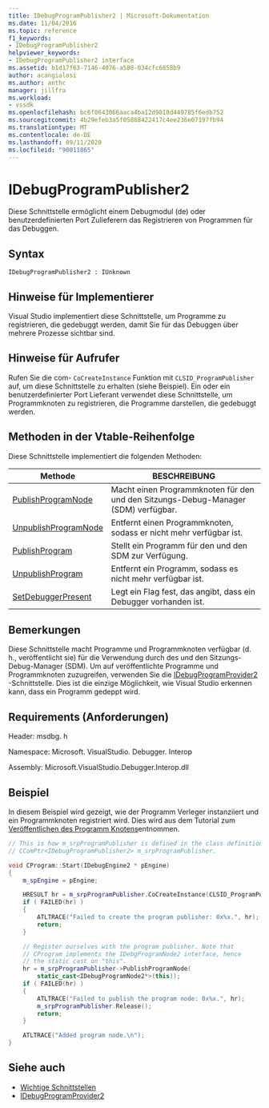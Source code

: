 ```yaml
---
title: IDebugProgramPublisher2 | Microsoft-Dokumentation
ms.date: 11/04/2016
ms.topic: reference
f1_keywords:
- IDebugProgramPublisher2
helpviewer_keywords:
- IDebugProgramPublisher2 interface
ms.assetid: b1d17f63-7146-4076-a588-034cfc6858b9
author: acangialosi
ms.author: anthc
manager: jillfra
ms.workload:
- vssdk
ms.openlocfilehash: bc6f0643066aaca4ba12d9818d449785f6edb752
ms.sourcegitcommit: 4b29efeb3a5f05888422417c4ee236e07197fb94
ms.translationtype: MT
ms.contentlocale: de-DE
ms.lasthandoff: 09/11/2020
ms.locfileid: "90011865"
---
```

# <a name="idebugprogrampublisher2"></a>IDebugProgramPublisher2
Diese Schnittstelle ermöglicht einem Debugmodul (de) oder benutzerdefinierten Port Zulieferern das Registrieren von Programmen für das Debuggen.

## <a name="syntax"></a>Syntax

```
IDebugProgramPublisher2 : IUnknown
```

## <a name="notes-for-implementers"></a>Hinweise für Implementierer
Visual Studio implementiert diese Schnittstelle, um Programme zu registrieren, die gedebuggt werden, damit Sie für das Debuggen über mehrere Prozesse sichtbar sind.

## <a name="notes-for-callers"></a>Hinweise für Aufrufer
Rufen Sie die com- `CoCreateInstance` Funktion mit `CLSID_ProgramPublisher` auf, um diese Schnittstelle zu erhalten (siehe Beispiel). Ein oder ein benutzerdefinierter Port Lieferant verwendet diese Schnittstelle, um Programmknoten zu registrieren, die Programme darstellen, die gedebuggt werden.

## <a name="methods-in-vtable-order"></a>Methoden in der Vtable-Reihenfolge
Diese Schnittstelle implementiert die folgenden Methoden:

|Methode|BESCHREIBUNG|
|------------|-----------------|
|[PublishProgramNode](../../../extensibility/debugger/reference/idebugprogrampublisher2-publishprogramnode.md)|Macht einen Programmknoten für den und den Sitzungs-Debug-Manager (SDM) verfügbar.|
|[UnpublishProgramNode](../../../extensibility/debugger/reference/idebugprogrampublisher2-unpublishprogramnode.md)|Entfernt einen Programmknoten, sodass er nicht mehr verfügbar ist.|
|[PublishProgram](../../../extensibility/debugger/reference/idebugprogrampublisher2-publishprogram.md)|Stellt ein Programm für den und den SDM zur Verfügung.|
|[UnpublishProgram](../../../extensibility/debugger/reference/idebugprogrampublisher2-unpublishprogram.md)|Entfernt ein Programm, sodass es nicht mehr verfügbar ist.|
|[SetDebuggerPresent](../../../extensibility/debugger/reference/idebugprogrampublisher2-setdebuggerpresent.md)|Legt ein Flag fest, das angibt, dass ein Debugger vorhanden ist.|

## <a name="remarks"></a>Bemerkungen
Diese Schnittstelle macht Programme und Programmknoten verfügbar (d. h., veröffentlicht sie) für die Verwendung durch des und den Sitzungs-Debug-Manager (SDM). Um auf veröffentlichte Programme und Programmknoten zuzugreifen, verwenden Sie die [IDebugProgramProvider2](../../../extensibility/debugger/reference/idebugprogramprovider2.md) -Schnittstelle. Dies ist die einzige Möglichkeit, wie Visual Studio erkennen kann, dass ein Programm gedeppt wird.

## <a name="requirements"></a>Requirements (Anforderungen)
Header: msdbg. h

Namespace: Microsoft. VisualStudio. Debugger. Interop

Assembly: Microsoft.VisualStudio.Debugger.Interop.dll

## <a name="example"></a>Beispiel
In diesem Beispiel wird gezeigt, wie der Programm Verleger instanziiert und ein Programmknoten registriert wird. Dies wird aus dem Tutorial zum [Veröffentlichen des Programm Knotens](/previous-versions/bb161795(v=vs.90))entnommen.

```cpp
// This is how m_srpProgramPublisher is defined in the class definition:
// CComPtr<IDebugProgramPublisher2> m_srpProgramPublisher.

void CProgram::Start(IDebugEngine2 * pEngine)
{
    m_spEngine = pEngine;

    HRESULT hr = m_srpProgramPublisher.CoCreateInstance(CLSID_ProgramPublisher);
    if ( FAILED(hr) )
    {
        ATLTRACE("Failed to create the program publisher: 0x%x.", hr);
        return;
    }

    // Register ourselves with the program publisher. Note that
    // CProgram implements the IDebgProgramNode2 interface, hence
    // the static cast on "this".
    hr = m_srpProgramPublisher->PublishProgramNode(
        static_cast<IDebugProgramNode2*>(this));
    if ( FAILED(hr) )
    {
        ATLTRACE("Failed to publish the program node: 0x%x.", hr);
        m_srpProgramPublisher.Release();
        return;
    }

    ATLTRACE("Added program node.\n");
}
```

## <a name="see-also"></a>Siehe auch
- [Wichtige Schnittstellen](../../../extensibility/debugger/reference/core-interfaces.md)
- [IDebugProgramProvider2](../../../extensibility/debugger/reference/idebugprogramprovider2.md)